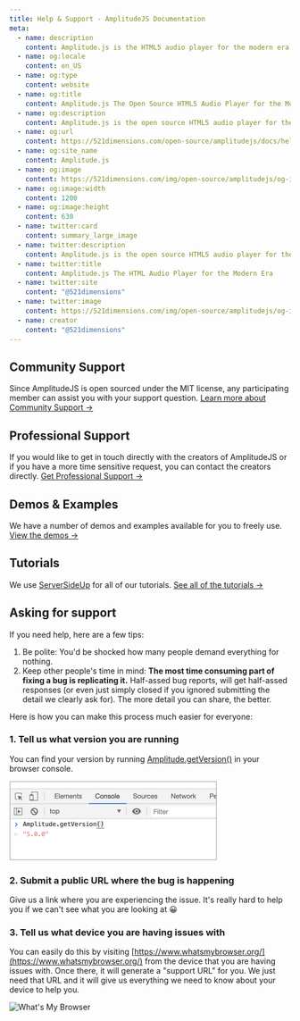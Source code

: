 ```yaml
---
title: Help & Support - AmplitudeJS Documentation
meta:
  - name: description
    content: Amplitude.js is the HTML5 audio player for the modern era. Using no dependencies, take control of the browser and design a web audio player the way you want it to look.
  - name: og:locale
    content: en_US
  - name: og:type
    content: website
  - name: og:title
    content: Amplitude.js The Open Source HTML5 Audio Player for the Modern Era
  - name: og:description
    content: Amplitude.js is the open source HTML5 audio player for the modern era. Using no dependencies, take control of the browser and design an audio player the way you want it to look.
  - name: og:url
    content: https://521dimensions.com/open-source/amplitudejs/docs/help-and-support/
  - name: og:site_name
    content: Amplitude.js
  - name: og:image
    content: https://521dimensions.com/img/open-source/amplitudejs/og-image-amplitudejs.png
  - name: og:image:width
    content: 1200
  - name: og:image:height
    content: 630
  - name: twitter:card
    content: summary_large_image
  - name: twitter:description
    content: Amplitude.js is the open source HTML5 audio player for the modern era. Using no dependencies, take control of the browser and design an audio player the way you want it to look. Available for free on Github.
  - name: twitter:title
    content: Amplitude.js The HTML Audio Player for the Modern Era
  - name: twitter:site
    content: "@521dimensions"
  - name: twitter:image
    content: https://521dimensions.com/img/open-source/amplitudejs/og-image-amplitudejs.png
  - name: creator
    content: "@521dimensions"
---
```


## Community Support
Since AmplitudeJS is open sourced under the MIT license, any participating member can assist you with your support question. [Learn more about Community Support &rarr;](https://521dimensions.com/open-source/amplitudejs/docs/get-help/#community-support)

## Professional Support
If you would like to get in touch directly with the creators of AmplitudeJS or if you have a more time sensitive request, you can contact the creators directly. [Get Professional Support &rarr;](https://521dimensions.com/open-source/amplitudejs/docs/get-help/#professional-support)

## Demos & Examples
We have a number of demos and examples available for you to freely use. [View the demos &rarr;](https://521dimensions.com/open-source/amplitudejs/docs/examples/)

## Tutorials
We use [ServerSideUp](https://serversideup.net) for all of our tutorials. [See all of the tutorials &rarr;](https://serversideup.net/search/?type=tutorials&tags=amplitudejs)

## Asking for support
If you need help, here are a few tips:

1. Be polite: You'd be shocked how many people demand everything for nothing.
2. Keep other people's time in mind: **The most time consuming part of fixing a bug is replicating it.** Half-assed bug reports, will get half-assed responses (or even just simply closed if you ignored submitting the detail we clearly ask for). The more detail you can share, the better. 

Here is how you can make this process much easier for everyone:

### 1. Tell us what version you are running
You can find your version by running [Amplitude.getVersion()](https://521dimensions.com/open-source/amplitudejs/docs/functions/#get-version) in your browser console.

![Get Version](./GetVersion.png)

### 2. Submit a public URL where the bug is happening
Give us a link where you are experiencing the issue. It's really hard to help you if we can't see what you are looking at 😀

### 3. Tell us what device you are having issues with
You can easily do this by visiting [https://www.whatsmybrowser.org/](https://www.whatsmybrowser.org/) from the device that you are having issues with. Once there, it will generate a "support URL" for you. We just need that URL and it will give us everything we need to know about your device to help you.

![What's My Browser](https://raw.githubusercontent.com/521dimensions/amplitudejs/master/docs/help-and-support/BrowserInfo.png)